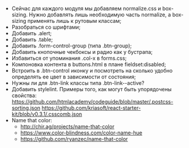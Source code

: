 * Сейчас для каждого модуля мы добавляем normalize.css и box-sizing. Нужно добавлять лишь необходимую часть normalize, а box-sizing применять лишь к рутовым классам;
* Разобраться со шрифтами;
* Добавить .alert;
* Добавить .table;
* Добавить .form-control-group (типа .btn-group);
* Добавить кнопочные чекбоксы и радио как у бустрапа;
* Избавиться от упоминания .col-x в forms.css;
* Компоновка контента в buttons.html в плане fieldset:disabled;
* Встроить в .btn-control иконку и посмотреть на сколько удобно определять ее цвет в зависимости от состояния;
* Нужны ли для .btn-link классы типа .btn-link--active?
* Добавить stylelint. Примеры того, как могут быть упорядочены свойства:
    https://github.com/htmlacademy/codeguide/blob/master/.postcss-sorting.json
    https://github.com/kriasoft/react-starter-kit/blob/v0.3.1/.csscomb.json
* Name that color:
  * http://chir.ag/projects/name-that-color
  * https://www.color-blindness.com/color-name-hue
  * https://github.com/ryanzec/name-that-color
